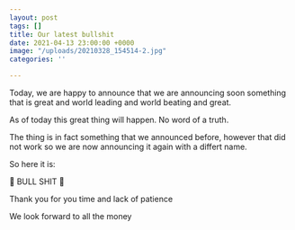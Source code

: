 ```yaml
---
layout: post
tags: []
title: Our latest bullshit
date: 2021-04-13 23:00:00 +0000
image: "/uploads/20210328_154514-2.jpg"
categories: ''

---
```

Today, we are happy to announce that we are announcing soon something that is great and world leading and world beating and great.

As of today this great thing will happen. No word of a truth.

The thing is in fact something that we announced before, however that did not work so we are now announcing it again with a differt name.

So here it is:

📢 BULL SHIT 📢

Thank you for you time and lack of patience 

We look forward to all the money